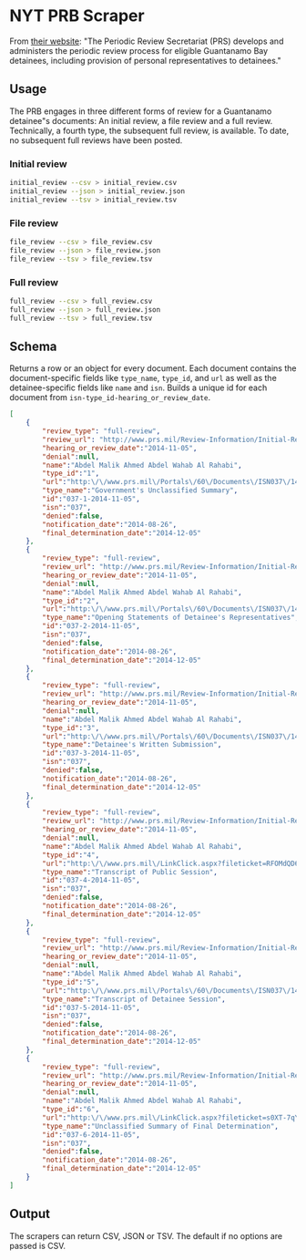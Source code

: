 # NYT PRB Scraper

From [their website](http://www.prs.mil/): "The Periodic Review Secretariat (PRS) develops and administers the periodic review process for eligible Guantanamo Bay detainees, including provision of personal representatives to detainees."

## Usage

The PRB engages in three different forms of review for a Guantanamo detainee"s documents: An initial review, a file review and a full review. Technically, a fourth type, the subsequent full review, is available. To date, no subsequent full reviews have been posted.


### Initial review
```bash
initial_review --csv > initial_review.csv
initial_review --json > initial_review.json
initial_review --tsv > initial_review.tsv
```

### File review
```bash
file_review --csv > file_review.csv
file_review --json > file_review.json
file_review --tsv > file_review.tsv
```

### Full review
```bash
full_review --csv > full_review.csv
full_review --json > full_review.json
full_review --tsv > full_review.tsv
```

## Schema

Returns a row or an object for every document. Each document contains the document-specific fields like `type_name`, `type_id`, and `url` as well as the detainee-specific fields like `name` and `isn`. Builds a unique id for each document from `isn-type_id-hearing_or_review_date`.

```json
[
    {
        "review_type": "full-review",
        "review_url": "http://www.prs.mil/Review-Information/Initial-Review/",
        "hearing_or_review_date":"2014-11-05",
        "denial":null,
        "name":"Abdel Malik Ahmed Abdel Wahab Al Rahabi",
        "type_id":"1",
        "url":"http:\/\/www.prs.mil\/Portals\/60\/Documents\/ISN037\/141105_U_ISN037_GOVERNMENT'S_UNCLASSIFIED_SUMMARY_PUBLIC.pdf",
        "type_name":"Government's Unclassified Summary",
        "id":"037-1-2014-11-05",
        "isn":"037",
        "denied":false,
        "notification_date":"2014-08-26",
        "final_determination_date":"2014-12-05"
    },
    {
        "review_type": "full-review",
        "review_url": "http://www.prs.mil/Review-Information/Initial-Review/",
        "hearing_or_review_date":"2014-11-05",
        "denial":null,
        "name":"Abdel Malik Ahmed Abdel Wahab Al Rahabi",
        "type_id":"2",
        "url":"http:\/\/www.prs.mil\/Portals\/60\/Documents\/ISN037\/141105_U_ISN037_PR_STATEMENT_PRB.pdf",
        "type_name":"Opening Statements of Detainee's Representatives",
        "id":"037-2-2014-11-05",
        "isn":"037",
        "denied":false,
        "notification_date":"2014-08-26",
        "final_determination_date":"2014-12-05"
    },
    {
        "review_type": "full-review",
        "review_url": "http://www.prs.mil/Review-Information/Initial-Review/",
        "hearing_or_review_date":"2014-11-05",
        "denial":null,
        "name":"Abdel Malik Ahmed Abdel Wahab Al Rahabi",
        "type_id":"3",
        "url":"http:\/\/www.prs.mil\/Portals\/60\/Documents\/ISN037\/141216_U_ISN037_DETAINEE_WRITTEN_SUBMISSION_PUBLIC.pdf",
        "type_name":"Detainee's Written Submission",
        "id":"037-3-2014-11-05",
        "isn":"037",
        "denied":false,
        "notification_date":"2014-08-26",
        "final_determination_date":"2014-12-05"
    },
    {
        "review_type": "full-review",
        "review_url": "http://www.prs.mil/Review-Information/Initial-Review/",
        "hearing_or_review_date":"2014-11-05",
        "denial":null,
        "name":"Abdel Malik Ahmed Abdel Wahab Al Rahabi",
        "type_id":"4",
        "url":"http:\/\/www.prs.mil\/LinkClick.aspx?fileticket=RFOMdQD69k4%3d&tabid=8447&portalid=60&mid=20067",
        "type_name":"Transcript of Public Session",
        "id":"037-4-2014-11-05",
        "isn":"037",
        "denied":false,
        "notification_date":"2014-08-26",
        "final_determination_date":"2014-12-05"
    },
    {
        "review_type": "full-review",
        "review_url": "http://www.prs.mil/Review-Information/Initial-Review/",
        "hearing_or_review_date":"2014-11-05",
        "denial":null,
        "name":"Abdel Malik Ahmed Abdel Wahab Al Rahabi",
        "type_id":"5",
        "url":"http:\/\/www.prs.mil\/Portals\/60\/Documents\/ISN037\/141105_U_ISN037_TRANSCRIPT_OF_DETAINEE_SESSION_PUBLIC.pdf",
        "type_name":"Transcript of Detainee Session",
        "id":"037-5-2014-11-05",
        "isn":"037",
        "denied":false,
        "notification_date":"2014-08-26",
        "final_determination_date":"2014-12-05"
    },
    {
        "review_type": "full-review",
        "review_url": "http://www.prs.mil/Review-Information/Initial-Review/",
        "hearing_or_review_date":"2014-11-05",
        "denial":null,
        "name":"Abdel Malik Ahmed Abdel Wahab Al Rahabi",
        "type_id":"6",
        "url":"http:\/\/www.prs.mil\/LinkClick.aspx?fileticket=s0XT-7qYc94%3d&tabid=8447&portalid=60&mid=20067",
        "type_name":"Unclassified Summary of Final Determination",
        "id":"037-6-2014-11-05",
        "isn":"037",
        "denied":false,
        "notification_date":"2014-08-26",
        "final_determination_date":"2014-12-05"
    }
]
```

## Output

The scrapers can return CSV, JSON or TSV. The default if no options are passed is CSV.
